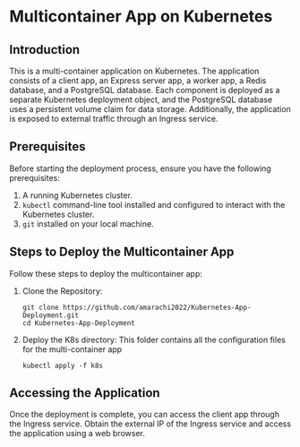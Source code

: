 
# Multicontainer App on Kubernetes 

## Introduction

This is a multi-container application on Kubernetes. The application consists of a client app, an Express server app, a worker app, a Redis database, and a PostgreSQL database. Each component is deployed as a separate Kubernetes deployment object, and the PostgreSQL database uses a persistent volume claim for data storage. Additionally, the application is exposed to external traffic through an Ingress service.

## Prerequisites

Before starting the deployment process, ensure you have the following prerequisites:

1. A running Kubernetes cluster.
2. `kubectl` command-line tool installed and configured to interact with the Kubernetes cluster.
3. `git` installed on your local machine.

## Steps to Deploy the Multicontainer App

Follow these steps to deploy the multicontainer app:

1. Clone the Repository:

   ```
   git clone https://github.com/amarachi2022/Kubernetes-App-Deployment.git
   cd Kubernetes-App-Deployment
   ```

2. Deploy the K8s directory: This folder contains all the configuration files for the multi-container app

   ```
   kubectl apply -f k8s
   ```

## Accessing the Application

Once the deployment is complete, you can access the client app through the Ingress service. Obtain the external IP of the Ingress service and access the application using a web browser.

